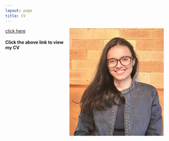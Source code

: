 ```yaml
---
layout: page
title: CV
---
```




<html>
  <body>
  <img align="right" width="300" height="343" src="/CV_photo.jpg">
  </body>
</html>


[click here](https://maumitabhaumik.github.io/Bhaumik_CV__.pdf)

<h4>Click the above link to view my CV</h4> 







